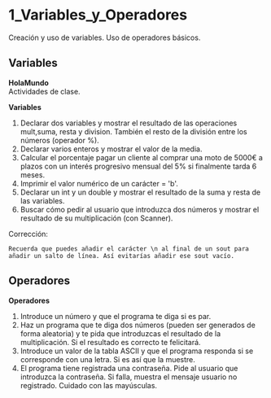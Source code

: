 

# 1_Variables_y_Operadores
Creación y uso de variables. Uso de operadores básicos.

## Variables
**HolaMundo**  
Actividades de clase.

**Variables**   
1. Declarar dos variables y mostrar el resultado de las operaciones mult,suma, resta y division. También el resto de la división entre los números (operador %).
2. Declarar varios enteros y mostrar el valor de la media.
3. Calcular el porcentaje pagar un cliente al comprar una moto de 5000€ a plazos con un interés progresivo mensual del 5% si finalmente tarda 6 meses.  
4. Imprimir el valor numérico de un carácter = 'b'.
5. Declarar un int y un double y mostrar el resultado de la suma y resta de las variables.
6. Buscar cómo pedir al usuario que introduzca dos números y mostrar el resultado de su multiplicación (con Scanner).  
  
Corrección:
~~~
Recuerda que puedes añadir el carácter \n al final de un sout para añadir un salto de línea. Así evitarías añadir ese sout vacío.
~~~

## Operadores
**Operadores**  

1. Introduce un número y que el programa te diga si es par.  
2. Haz un programa que te diga dos números (pueden ser generados de forma aleatoria) y te pida que introduzcas el resultado de la multiplicación. Si el resultado es correcto te felicitará.  
3. Introduce un valor de la tabla ASCII y que el programa responda si se corresponde con una letra. Si es así que la muestre.  
4. El programa tiene registrada una contraseña. Pide al usuario que introduzca la contraseña. Si falla, muestra el mensaje usuario no registrado. Cuidado con las mayúsculas.
